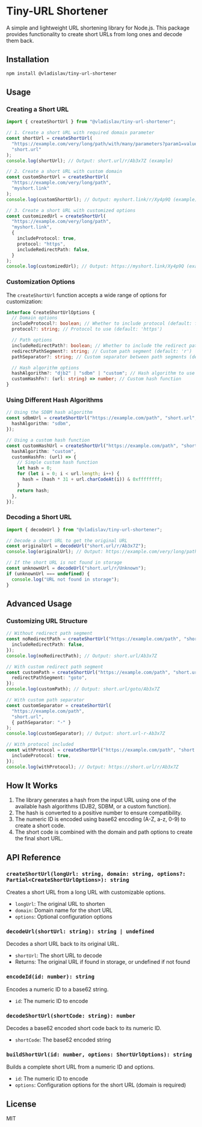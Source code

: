 # Tiny-URL Shortener

A simple and lightweight URL shortening library for Node.js. This package provides functionality to create short URLs from long ones and decode them back.

## Installation

```bash
npm install @vladislav/tiny-url-shortener
```

## Usage

### Creating a Short URL

```typescript
import { createShortUrl } from "@vladislav/tiny-url-shortener";

// 1. Create a short URL with required domain parameter
const shortUrl = createShortUrl(
  "https://example.com/very/long/path/with/many/parameters?param1=value1&param2=value2",
  "short.url"
);
console.log(shortUrl); // Output: short.url/r/Ab3x7Z (example)

// 2. Create a short URL with custom domain
const customShortUrl = createShortUrl(
  "https://example.com/very/long/path",
  "myshort.link"
);
console.log(customShortUrl); // Output: myshort.link/r/Xy4p9Q (example)

// 3. Create a short URL with customized options
const customizedUrl = createShortUrl(
  "https://example.com/very/long/path",
  "myshort.link",
  {
    includeProtocol: true,
    protocol: "https",
    includeRedirectPath: false,
  }
);
console.log(customizedUrl); // Output: https://myshort.link/Xy4p9Q (example)
```

### Customization Options

The `createShortUrl` function accepts a wide range of options for customization:

```typescript
interface CreateShortUrlOptions {
  // Domain options
  includeProtocol?: boolean; // Whether to include protocol (default: false)
  protocol?: string; // Protocol to use (default: 'https')

  // Path options
  includeRedirectPath?: boolean; // Whether to include the redirect path segment (default: true)
  redirectPathSegment?: string; // Custom path segment (default: 'r')
  pathSeparator?: string; // Custom separator between path segments (default: '/')

  // Hash algorithm options
  hashAlgorithm?: "djb2" | "sdbm" | "custom"; // Hash algorithm to use (default: 'djb2')
  customHashFn?: (url: string) => number; // Custom hash function
}
```

### Using Different Hash Algorithms

```typescript
// Using the SDBM hash algorithm
const sdbmUrl = createShortUrl("https://example.com/path", "short.url", {
  hashAlgorithm: "sdbm",
});

// Using a custom hash function
const customHashUrl = createShortUrl("https://example.com/path", "short.url", {
  hashAlgorithm: "custom",
  customHashFn: (url) => {
    // Simple custom hash function
    let hash = 0;
    for (let i = 0; i < url.length; i++) {
      hash = (hash * 31 + url.charCodeAt(i)) & 0xffffffff;
    }
    return hash;
  },
});
```

### Decoding a Short URL

```typescript
import { decodeUrl } from "@vladislav/tiny-url-shortener";

// Decode a short URL to get the original URL
const originalUrl = decodeUrl("short.url/r/Ab3x7Z");
console.log(originalUrl); // Output: https://example.com/very/long/path (original URL)

// If the short URL is not found in storage
const unknownUrl = decodeUrl("short.url/r/Unknown");
if (unknownUrl === undefined) {
  console.log("URL not found in storage");
}
```

## Advanced Usage

### Customizing URL Structure

```typescript
// Without redirect path segment
const noRedirectPath = createShortUrl("https://example.com/path", "short.url", {
  includeRedirectPath: false,
});
console.log(noRedirectPath); // Output: short.url/Ab3x7Z

// With custom redirect path segment
const customPath = createShortUrl("https://example.com/path", "short.url", {
  redirectPathSegment: "goto",
});
console.log(customPath); // Output: short.url/goto/Ab3x7Z

// With custom path separator
const customSeparator = createShortUrl(
  "https://example.com/path",
  "short.url",
  { pathSeparator: "-" }
);
console.log(customSeparator); // Output: short.url-r-Ab3x7Z

// With protocol included
const withProtocol = createShortUrl("https://example.com/path", "short.url", {
  includeProtocol: true,
});
console.log(withProtocol); // Output: https://short.url/r/Ab3x7Z
```

## How It Works

1. The library generates a hash from the input URL using one of the available hash algorithms (DJB2, SDBM, or a custom function).
2. The hash is converted to a positive number to ensure compatibility.
3. The numeric ID is encoded using base62 encoding (A-Z, a-z, 0-9) to create a short code.
4. The short code is combined with the domain and path options to create the final short URL.

## API Reference

### `createShortUrl(longUrl: string, domain: string, options?: Partial<CreateShortUrlOptions>): string`

Creates a short URL from a long URL with customizable options.

- `longUrl`: The original URL to shorten
- `domain`: Domain name for the short URL
- `options`: Optional configuration options

### `decodeUrl(shortUrl: string): string | undefined`

Decodes a short URL back to its original URL.

- `shortUrl`: The short URL to decode
- Returns: The original URL if found in storage, or undefined if not found

### `encodeId(id: number): string`

Encodes a numeric ID to a base62 string.

- `id`: The numeric ID to encode

### `decodeShortUrl(shortCode: string): number`

Decodes a base62 encoded short code back to its numeric ID.

- `shortCode`: The base62 encoded string

### `buildShortUrl(id: number, options: ShortUrlOptions): string`

Builds a complete short URL from a numeric ID and options.

- `id`: The numeric ID to encode
- `options`: Configuration options for the short URL (domain is required)

## License

MIT
